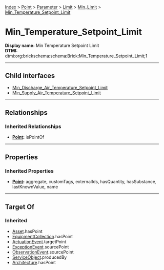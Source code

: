[Index](../../../../../index.md) > [Point](../../../../Point.md) > [Parameter](../../../Parameter.md) > [Limit](../../Limit.md) > [Min_Limit](../Min_Limit.md) > [Min_Temperature_Setpoint_Limit](#)
# Min_Temperature_Setpoint_Limit

**Display name:** Min Temperature Setpoint Limit<br />
**DTMI:** dtmi:org:brickschema:schema:Brick:Min_Temperature_Setpoint_Limit;1

---

## Child interfaces
* [Min_Discharge_Air_Temperature_Setpoint_Limit](Min_Discharge_Air_Temperature_Setpoint_Limit.md)
* [Min_Supply_Air_Temperature_Setpoint_Limit](../../../Temperature_Parameter/Air_Temperature_Setpoint_Limit/Supply_Air_Temperature_Setpoint_Limit/Min_Supply_Air_Temperature_Setpoint_Limit.md)

---

## Relationships

### Inherited Relationships
* **[Point](../../../../Point.md):** isPointOf

---

## Properties

### Inherited Properties
* **[Point](../../../../Point.md):** aggregate, customTags, externalIds, hasQuantity, hasSubstance, lastKnownValue, name

---

## Target Of
### Inherited
* [Asset](../../../../../Asset/Asset.md).hasPoint
* [EquipmentCollection](../../../../../Collection/EquipmentCollection.md).hasPoint
* [ActuationEvent](../../../../../Event/PointEvent/ActuationEvent.md).targetPoint
* [ExceptionEvent](../../../../../Event/PointEvent/ExceptionEvent.md).sourcePoint
* [ObservationEvent](../../../../../Event/PointEvent/ObservationEvent.md).sourcePoint
* [ServiceObject](../../../../../Information/ServiceObject/ServiceObject.md).producedBy
* [Architecture](../../../../../Space/Architecture/Architecture.md).hasPoint
